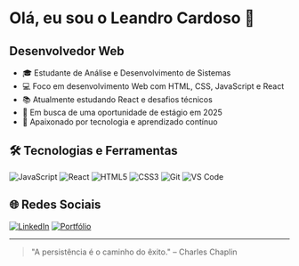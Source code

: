 # Olá, eu sou o Leandro Cardoso 👋

## Desenvolvedor Web

- 🎓 Estudante de Análise e Desenvolvimento de Sistemas
- 💻 Foco em desenvolvimento Web com HTML, CSS, JavaScript e React
- 📚 Atualmente estudando React e desafios técnicos
- 🚀 Em busca de uma oportunidade de estágio em 2025
- 🧠 Apaixonado por tecnologia e aprendizado contínuo

## 🛠️ Tecnologias e Ferramentas

![JavaScript](https://img.shields.io/badge/JavaScript-F7DF1E?logo=javascript&logoColor=black&style=for-the-badge)
![React](https://img.shields.io/badge/React-61DAFB?logo=react&logoColor=black&style=for-the-badge)
![HTML5](https://img.shields.io/badge/HTML5-E34F26?logo=html5&logoColor=white&style=for-the-badge)
![CSS3](https://img.shields.io/badge/CSS3-1572B6?logo=css3&logoColor=white&style=for-the-badge)
![Git](https://img.shields.io/badge/Git-F05032?logo=git&logoColor=white&style=for-the-badge)
![VS Code](https://img.shields.io/badge/VS%20Code-007ACC?logo=visual-studio-code&logoColor=white&style=for-the-badge)

## 🌐 Redes Sociais

[![LinkedIn](https://img.shields.io/badge/LinkedIn-0077B5?logo=linkedin&logoColor=white&style=for-the-badge)](https://www.linkedin.com/in/leandrocardoso21/)
[![Portfólio](https://img.shields.io/badge/Portfólio-000000?logo=github&logoColor=white&style=for-the-badge)](https://[seusite.com](https://github.com/leandrocardozo?tab=repositories))

---

> "A persistência é o caminho do êxito." – Charles Chaplin
